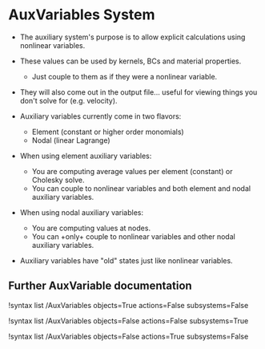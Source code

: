 <!-- MOOSE Documentation Stub: Remove this when content is added. -->

# AuxVariables System

- The auxiliary system's purpose is to allow explicit calculations using nonlinear variables.
- These values can be used by kernels, BCs and material properties.

  - Just couple to them as if they were a nonlinear variable.
  
- They will also come out in the output file... useful for viewing things you don't solve for (e.g. velocity).
- Auxiliary variables currently come in two flavors:

  - Element (constant or higher order monomials)
  - Nodal (linear Lagrange)

- When using element auxiliary variables:

  - You are computing average values per element (constant) or Cholesky solve.
  - You can couple to nonlinear variables and both element and nodal auxiliary variables.

- When using nodal auxiliary variables:

  - You are computing values at nodes.
  - You can +only+ couple to nonlinear variables and other nodal auxiliary variables.

- Auxiliary variables have "old" states just like nonlinear variables.

## Further AuxVariable documentation

!syntax list /AuxVariables objects=True actions=False subsystems=False

!syntax list /AuxVariables objects=False actions=False subsystems=True

!syntax list /AuxVariables objects=False actions=True subsystems=False


